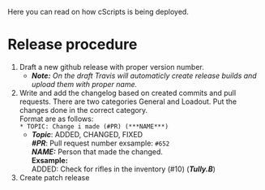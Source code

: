Here you can read on how cScripts is being deployed. 

# Release procedure
1. Draft a new github release with proper version number.
   - ****Note:*** On the draft Travis will automaticly create release builds and upload them with proper name.*
1. Write and add the changelog based on created commits and pull requests. There are two categories General and Loadout. Put the changes done in the correct category. <br>Format are as follows: <br>```* TOPIC: Change i made (#PR) (***NAME***)```
     - ***Topic***: ADDED, CHANGED, FIXED<br>
     ***#PR***: Pull request number exsample: `#652`<br>
     ***NAME:*** Person that made the changed.<br>
     **Exsample:**<br>
     ADDED: Check for rifles in the inventory (#10) (***Tully.B***)
1. Create patch release